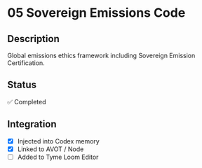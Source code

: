 # 05 Sovereign Emissions Code

## Description
Global emissions ethics framework including Sovereign Emission Certification.

## Status
✅ Completed

## Integration
- [x] Injected into Codex memory
- [x] Linked to AVOT / Node
- [ ] Added to Tyme Loom Editor